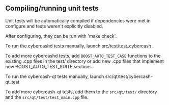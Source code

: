 Compiling/running unit tests
------------------------------------

Unit tests will be automatically compiled if dependencies were met in configure
and tests weren't explicitly disabled.

After configuring, they can be run with 'make check'.

To run the cybercashd tests manually, launch src/test/test_cybercash .

To add more cybercashd tests, add `BOOST_AUTO_TEST_CASE` functions to the existing
.cpp files in the test/ directory or add new .cpp files that
implement new BOOST_AUTO_TEST_SUITE sections.

To run the cybercash-qt tests manually, launch src/qt/test/cybercash-qt_test

To add more cybercash-qt tests, add them to the `src/qt/test/` directory and
the `src/qt/test/test_main.cpp` file.
